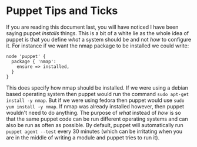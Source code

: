 # Puppet Tips and Ticks

If you are reading this document last, you will have noticed I have been saying puppet _installs_ things. This is a bit of a white lie as the whole idea of puppet is that you define _what_ a system should be and not _how_ to configure it. For instance if we want the nmap package to be installed we could write:

```puppet
node 'puppet' {
  package { 'nmap':
    ensure => installed,
  }
}
```

This does specify how nmap should be installed. If we were using a debian based operating system then puppet would run the command `sudo apt-get install -y nmap`. But if we were using fedora then puppet would use `sudo yum install -y nmap`. If nmap was already installed however, then puppet wouldn't need to do anything. The purpose of _what_ instead of _how_ is so that the same puppet code can be run different operating systems and can also be run as often as possible. By default, puppet will automatically run `puppet agent --test` every 30 minutes (which can be irritating when you are in the middle of writing a module and puppet tries to run it).
